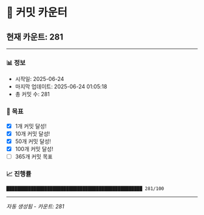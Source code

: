 # 🔢 커밋 카운터

## 현재 카운트: 281

---

### 📊 정보
- 시작일: 2025-06-24
- 마지막 업데이트: 2025-06-24 01:05:18
- 총 커밋 수: 281

### 🎯 목표
- [x] 1개 커밋 달성!
- [x] 10개 커밋 달성!
- [x] 50개 커밋 달성!
- [x] 100개 커밋 달성!
- [ ] 365개 커밋 목표

### 📈 진행률
```
██████████████████████████████████████████████████ 281/100
```

---
*자동 생성됨 - 카운트: 281*
